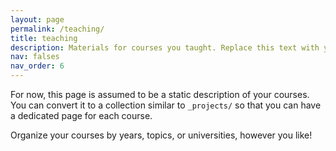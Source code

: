 ```yaml
---
layout: page
permalink: /teaching/
title: teaching
description: Materials for courses you taught. Replace this text with your description.
nav: falses
nav_order: 6
---
```


For now, this page is assumed to be a static description of your courses. You can convert it to a collection similar to `_projects/` so that you can have a dedicated page for each course.

Organize your courses by years, topics, or universities, however you like!
